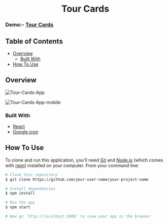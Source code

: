 <h1 align="center">Tour Cards</h1>
   
<!-- DEMO -->
 
### Demo:-   [Tour Cards](https://thejyotipatel.github.io/tour-cards-in-reactjs/)

<!-- TABLE OF CONTENTS -->

## Table of Contents

- [Overview](#overview)
  - [Built With](#built-with)
- [How To Use](#how-to-use)

<!-- OVERVIEW -->

## Overview

![Tour-Cards-App](https://user-images.githubusercontent.com/66724598/148176682-43a01ad9-f227-4927-896a-be01c7692de5.png)

![Tour-Cards-App-mobile](https://user-images.githubusercontent.com/66724598/148176690-3623b2a3-ae93-406e-8a05-c17d395e129d.png)

### Built With

- [React](https://reactjs.org/)
- [Google icon](https://fonts.google.com/icons)

## How To Use

To clone and run this application, you'll need [Git](https://git-scm.com) and [Node.js](https://nodejs.org/en/download/) (which comes with [npm](http://npmjs.com)) installed on your computer. From your command line:

```bash
# Clone this repository
$ git clone https://github.com/your-user-name/your-project-name

# Install dependencies
$ npm install

# Run the app
$ npm start

# Now go `http://localhost:3000` to view your app in the browser
```
